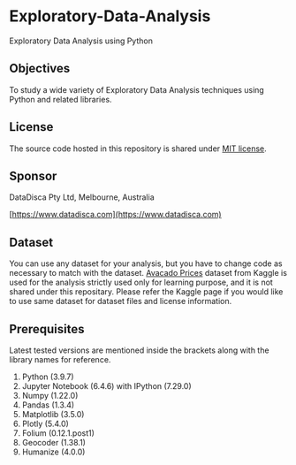 # Exploratory-Data-Analysis
Exploratory Data Analysis using Python

## Objectives

To study a wide variety of Exploratory Data Analysis techniques using Python and related libraries.

## License

The source code hosted in this repository is shared under [MIT license](LICENSE).

## Sponsor

DataDisca Pty Ltd, Melbourne, Australia

[https://www.datadisca.com](https://www.datadisca.com)

## Dataset

You can use any dataset for your analysis, but you have to change code as necessary to match with the dataset.
[Avacado Prices](https://www.kaggle.com/datasets/neuromusic/avocado-prices) dataset from Kaggle is used for the analysis strictly used only for learning purpose, and it is not shared under this repositary. 
Please refer the Kaggle page if you would like to use same dataset for dataset files and license information.

## Prerequisites

Latest tested versions are mentioned inside the brackets along with the library names for reference.

1. Python (3.9.7)
2. Jupyter Notebook (6.4.6) with IPython (7.29.0)
5. Numpy (1.22.0)
6. Pandas (1.3.4)
8. Matplotlib  (3.5.0)
11. Plotly (5.4.0)
12. Folium (0.12.1.post1)
13. Geocoder (1.38.1)
14. Humanize (4.0.0)
